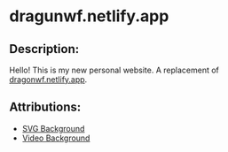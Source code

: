 # dragunwf.netlify.app

## Description:

Hello! This is my new personal website. A replacement of [dragonwf.netlify.app](https://dragonwf.netlify.app/).

## Attributions:

- [SVG Background](https://www.svgbackgrounds.com/)
- [Video Background](https://www.pexels.com/video/changes-in-form-and-appearance-of-a-submerged-material-3163534/)
